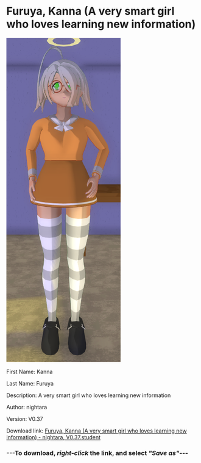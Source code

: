 # Furuya, Kanna (A very smart girl who loves learning new information)

<img src = "https://raw.githubusercontent.com/Arbiter1223/Daigaku-Gurashi-Custom-Students/master/Students/Files/Furuya%2C%20Kanna%20(A%20very%20smart%20girl%20who%20loves%20learning%20new%20information).png">

First Name: Kanna

Last Name: Furuya

Description: A very smart girl who loves learning new information

Author: nightara

Version: V0.37

Download link: <a href="https://raw.githubusercontent.com/Arbiter1223/Daigaku-Gurashi-Custom-Students/master/Students/Files/Furuya%2C%20Kanna%20(A%20very%20smart%20girl%20who%20loves%20learning%20new%20information)%20-%20nightara%2C%20V0.37.student">Furuya, Kanna (A very smart girl who loves learning new information) - nightara, V0.37.student</a>

### ---**To download, _right-click_ the link, and select _"Save as"_**---
